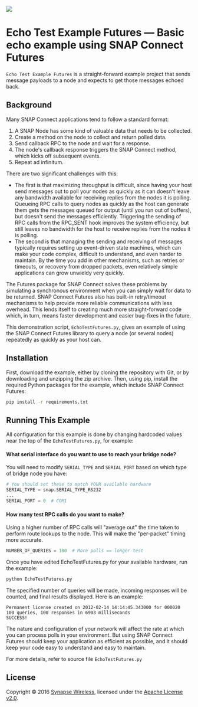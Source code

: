 [![](https://cloud.githubusercontent.com/assets/1317406/12406044/32cd9916-be0f-11e5-9b18-1547f284f878.png)](http://www.synapse-wireless.com/)

# Echo Test Example Futures — Basic echo example using SNAP Connect Futures

`Echo Test Example Futures` is a straight-forward example project that sends message payloads to a node
and expects to get those messages echoed back.

## Background

Many SNAP Connect applications tend to follow a standard format:

1. A SNAP Node has some kind of valuable data that needs to be collected.
1. Create a method on the node to collect and return polled data.
1. Send callback RPC to the node and wait for a response.
1. The node's callback response triggers the SNAP Connect method, which 
kicks off subsequent events.
1. Repeat ad infinitum.

There are two significant challenges with this:

 * The first is that maximizing throughput is difficult, since having 
your host send messages out to poll your nodes as quickly as it can 
doesn't leave any bandwidth available for receiving replies from the 
nodes it is polling. Queueing RPC calls to query nodes as quickly as the 
host can generate them gets the messages queued for output (until you 
run out of buffers), but doesn't send the messages efficiently. 
Triggering the sending of RPC calls from the RPC_SENT hook improves the 
system efficiency, but still leaves no bandwidth for the host to receive 
replies from the nodes it is polling.
 * The second is that managing the sending and receiving of messages 
typically requires setting up event-driven state machines, which can 
make your code complex, difficult to understand, and even harder to
maintain. By the time you add in other mechanisms, such as retries or 
timeouts, or recovery from dropped packets, even relatively simple
applications can grow unwieldy very quickly.

The Futures package for SNAP Connect solves these problems by simulating 
a synchronous environment when you can simply wait for data to be 
returned. SNAP Connect Futures also has built-in retry/timeout 
mechanisms to help provide more reliable communications with less
overhead. This lends itself to creating much more straight-forward code 
which, in turn, means faster development and easier bug-fixes in the 
future.

This demonstration script, `EchoTestFutures.py`, gives an example of 
using the SNAP Connect Futures library to query a node (or several 
nodes) repeatedly as quickly as your host can.

## Installation

First, download the example, either by cloning the repository with Git, or by downloading and unzipping the zip archive.
Then, using pip, install the required Python packages for the example, which include SNAP Connect Futures:

```bash
pip install -r requirements.txt
```

## Running This Example

All configuration for this example is done by changing hardcoded values near the top
of the `EchoTestFutures.py`, for example:

#### What serial interface do you want to use to reach your bridge node?

You will need to modify `SERIAL_TYPE` and `SERIAL_PORT` based on which type of bridge node you have:

```python
# You should set these to match YOUR available hardware
SERIAL_TYPE = snap.SERIAL_TYPE_RS232
...
SERIAL_PORT = 0  # COM1
```

#### How many test RPC calls do you want to make?

Using a higher number of RPC calls will "average out" the time taken to 
perform route lookups to the node. This will make the "per-packet"
timing more accurate.

```python
NUMBER_OF_QUERIES = 100  # More polls == longer test
```
    
Once you have edited EchoTestFutures.py for your available hardware, run the example:

```bash
python EchoTestFutures.py 
```

The specified number of queries will be made, incoming responses will be counted,
and final results displayed. Here is an example:

```
Permanent license created on 2012-02-14 14:14:45.343000 for 000020
100 queries, 100 responses in 6903 milliseconds
SUCCESS!
```

The nature and configuration of your network will affect the rate at 
which you can process polls in your environment. But using SNAP Connect 
Futures should keep your application as efficient as possible, and it 
should keep your code easy to understand and easy to maintain.

For more details, refer to source file `EchoTestFutures.py`

## License

Copyright © 2016 [Synapse Wireless](http://www.synapse-wireless.com/), licensed under the [Apache License v2.0](LICENSE.md).

<!-- meta-tags: vvv-snapconnect, vvv-python, vvv-example -->
